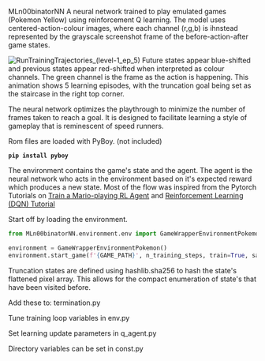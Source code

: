 MLn00binatorNN
A neural network trained to play emulated games (Pokemon Yellow) using reinforcement Q learning.
The model uses centered-action-colour images, where each channel (r,g,b) is ihnstead represented by the grayscale screenshot frame of the before-action-after game states.


![RunTrainingTrajectories_(level-1_ep_5)](https://github.com/bumstema/MLn00binatorNN/assets/25807978/e24449de-9bb8-4e1d-8879-89a172d8d2a8)
Future states appear blue-shifted and previous states appear red-shifted when interpreted as colour channels.
The green channel is the frame as the action is happening.
This animation shows 5 learning episodes, with the truncation goal being set as the staircase in the right top corner.



The neural network optimizes the playthrough to minimize the number of frames taken to reach a goal.
It is designed to facilitate learning a style of gameplay that is reminescent of speed runners.

Rom files are loaded with PyBoy. (not included)

__`pip install pyboy`__

The environment contains the game's state and the agent.
The agent is the neural network who acts in the environment based on it's expected reward which produces a new state.
Most of the flow was inspired from the Pytorch Tutorials on [Train a Mario-playing RL Agent](https://pytorch.org/tutorials/intermediate/mario_rl_tutorial.html) and [Reinforcement Learning (DQN) Tutorial](https://pytorch.org/tutorials/intermediate/reinforcement_q_learning.html)

Start off by loading the environment.

```python
from MLn00binatorNN.environment.env import GameWrapperEnvironmentPokemon

environment = GameWrapperEnvironmentPokemon()
environment.start_game(f'{GAME_PATH}', n_training_steps, train=True, save_frames=False)
```    

Truncation states are defined using hashlib.sha256 to hash the state's flattened pixel array.
This allows for the compact enumeration of state's that have been visited before.

Add these to: termination.py 

Tune training loop variables in env.py 

Set learning update parameters in q_agent.py 

Directory variables can be set in const.py

